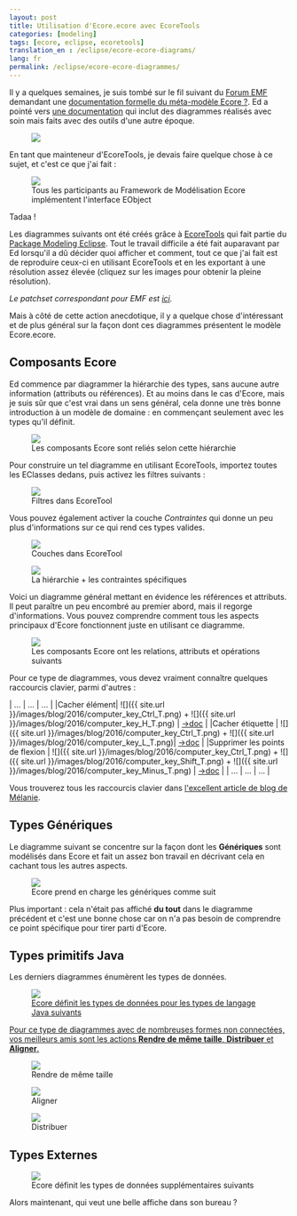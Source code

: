 ```yaml
---
layout: post
title: Utilisation d'Ecore.ecore avec EcoreTools
categories: [modeling]
tags: [ecore, eclipse, ecoretools]
translation_en : /eclipse/ecore-ecore-diagrams/
lang: fr
permalink: /eclipse/ecore-ecore-diagrammes/
---
```


Il y a quelques semaines, je suis tombé sur le fil suivant du [Forum EMF](https://www.eclipse.dev/forums/index.php/f/108/) demandant une [documentation formelle du méta-modèle Ecore ?](https://www.eclipse.dev/forums/index.php/t/1076719/).
Ed a pointé vers [une documentation](https://download.eclipse.org/modeling/emf/emf/javadoc/2.11/org/eclipse/emf/ecore/package-summary.html) qui inclut des diagrammes réalisés avec soin mais faits avec des outils d'une autre époque.

<figure>
    <a href="{{ site.url }}/images/blog/EObjectOperations-old.gif"><img src="{{ site.url }}/images/blog/EObjectOperations-old.gif"></a>    
    <figcaption></figcaption>
</figure>

En tant que mainteneur d'EcoreTools, je devais faire quelque chose à ce sujet, et c'est ce que j'ai fait :

<figure>
    <a href="{{ site.url }}/images/blog/eobject.jpg"><img src="{{ site.url }}/images/blog/eobject-small.jpg"></a>    
    <figcaption>Tous les participants au Framework de Modélisation Ecore implémentent l'interface EObject</figcaption>
</figure>

Tadaa !

Les diagrammes suivants ont été créés grâce à [EcoreTools](https://www.eclipse.dev/ecoretools) qui fait partie du [Package Modeling Eclipse](https://www.eclipse.dev/downloads/packages/).
Tout le travail difficile a été fait auparavant par Ed lorsqu'il a dû décider quoi afficher et comment, tout ce que j'ai fait est de reproduire ceux-ci en utilisant EcoreTools et en les exportant à une résolution assez élevée (cliquez sur les images pour obtenir la pleine résolution).

*Le patchset correspondant pour EMF est [ici](https://git.eclipse.org/r/#/c/71892/).*

Mais à côté de cette action anecdotique, il y a quelque chose d'intéressant et de plus général sur la façon dont ces diagrammes présentent le modèle Ecore.ecore.

## Composants Ecore 

Ed commence par diagrammer la hiérarchie des types, sans aucune autre information (attributs ou références). Et au moins dans le cas d'Ecore, mais je suis sûr que c'est vrai dans un sens général, cela donne une très bonne introduction à un modèle de domaine : en commençant seulement avec les types qu'il définit.

<figure>
    <a href="{{ site.url }}/images/blog/ecore-components.jpg"><img src="{{ site.url }}/images/blog/ecore-components-small.jpg"></a>    
    <figcaption>Les composants Ecore sont reliés selon cette hiérarchie</figcaption>
</figure>

Pour construire un tel diagramme en utilisant EcoreTools, importez toutes les EClasses dedans, puis activez les filtres suivants :

<figure>
    <a href="{{ site.url }}/images/blog/ecore-ecore-filters.png"><img src="{{ site.url }}/images/blog/ecore-ecore-filters.png"></a>    
    <figcaption>Filtres dans EcoreTool</figcaption>
</figure>

Vous pouvez également activer la couche *Contraintes* qui donne un peu plus d'informations sur ce qui rend ces types valides.

<figure>
    <a href="{{ site.url }}/images/blog/ecore-ecore-layers.png"><img src="{{ site.url }}/images/blog/ecore-ecore-layers.png"></a>    
    <figcaption>Couches dans EcoreTool</figcaption>
</figure>


<figure>
    <a href="{{ site.url }}/images/blog/ecore-components-constraints.jpg"><img src="{{ site.url }}/images/blog/ecore-components-constraints-small.jpg"></a>    
    <figcaption>La hiérarchie + les contraintes spécifiques</figcaption>
</figure>


Voici un diagramme général mettant en évidence les références et attributs. Il peut paraître un peu encombré au premier abord, mais il regorge d'informations. Vous pouvez comprendre comment tous les aspects principaux d'Ecore fonctionnent juste en utilisant ce diagramme.

<figure>
    <a href="{{ site.url }}/images/blog/ecore-components-detail.jpg"><img src="{{ site.url }}/images/blog/ecore-components-detail-small.jpg"></a>    
    <figcaption>Les composants Ecore ont les relations, attributs et opérations suivants</figcaption>
</figure>

Pour ce type de diagrammes, vous devez vraiment connaître quelques raccourcis clavier, parmi d'autres :

| ... | ... | ... |
|Cacher élément| ![]({{ site.url }}/images/blog/2016/computer_key_Ctrl_T.png) + ![]({{ site.url }}/images/blog/2016/computer_key_H_T.png) | [->doc](https://www.eclipse.dev/sirius/doc/user/diagrams/Diagrams.html#Hidingelements) |
|Cacher étiquette | ![]({{ site.url }}/images/blog/2016/computer_key_Ctrl_T.png) +  ![]({{ site.url }}/images/blog/2016/computer_key_L_T.png)| [->doc](https://www.eclipse.dev/sirius/doc/user/diagrams/Diagrams.html#Hidinglabels) |
|Supprimer les points de flexion | ![]({{ site.url }}/images/blog/2016/computer_key_Ctrl_T.png) + ![]({{ site.url }}/images/blog/2016/computer_key_Shift_T.png) + ![]({{ site.url }}/images/blog/2016/computer_key_Minus_T.png)  | [->doc](https://www.eclipse.dev/sirius/doc/user/diagrams/Diagrams.html#Manageedges) |
| ... | ... | ... |

Vous trouverez tous les raccourcis clavier dans [l'excellent article de blog de Mélanie](https://melb.enix.org/sirius/keyboard-shortcuts/).


## Types Génériques

Le diagramme suivant se concentre sur la façon dont les **Génériques** sont modélisés dans Ecore et fait un assez bon travail en décrivant cela en cachant tous les autres aspects.

<figure>   
    <a href="{{ site.url }}/images/blog/generics.jpg"><img src="{{ site.url }}/images/blog/generics-small.jpg"></a>    
    <figcaption>Ecore prend en charge les génériques comme suit</figcaption>
</figure>

Plus important : cela n'était pas affiché **du tout** dans le diagramme précédent et c'est une bonne chose car on n'a pas besoin de comprendre ce point spécifique pour tirer parti d'Ecore.


## Types primitifs Java

Les derniers diagrammes énumèrent les types de données.

<figure>   
    <a href="{{ site.url }}/images/blog/java-language-types.jpg"><img src="{{

 site.url }}/images/blog/java-language-types-small.jpg"></a>    
    <figcaption>Ecore définit les types de données pour les types de langage Java suivants</figcaption>
</figure>

Pour ce type de diagrammes avec de nombreuses formes non connectées, vos meilleurs amis sont les actions **Rendre de même taille**, **Distribuer** et **Aligner**.

<figure>
    <a href="{{ site.url }}/images/blog/ecore-ecore-samesize.png"><img src="{{ site.url }}/images/blog/ecore-ecore-samesize.png"></a>    
    <figcaption>Rendre de même taille</figcaption>
</figure>

<figure>
    <a href="{{ site.url }}/images/blog/ecore-ecore-align.png"><img src="{{ site.url }}/images/blog/ecore-ecore-align.png"></a>    
    <figcaption>Aligner</figcaption>
</figure>

<figure>
    <a href="{{ site.url }}/images/blog/ecore-ecore-distribute.png"><img src="{{ site.url }}/images/blog/ecore-ecore-distribute.png"></a>    
    <figcaption>Distribuer</figcaption>
</figure>

## Types Externes

<figure>   
    <a href="{{ site.url }}/images/blog/external-types.jpg"><img src="{{ site.url }}/images/blog/external-types-small.jpg"></a>    
    <figcaption>Ecore définit les types de données supplémentaires suivants</figcaption>
</figure>


Alors maintenant, qui veut une belle affiche dans son bureau ?








